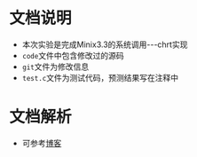 # 文档说明

- 本次实验是完成Minix3.3的系统调用---chrt实现
- `code`文件中包含修改过的源码
- `git`文件为修改信息
- `test.c`文件为测试代码，预测结果写在注释中

# 文档解析

- 可参考[博客](http://zealscott.com/posts/65090/)